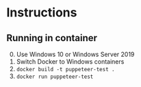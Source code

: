 # Instructions

## Running in container
0. Use Windows 10 or Windows Server 2019
1. Switch Docker to Windows containers
2. `docker build -t puppeteer-test .`
3. `docker run puppeteer-test`